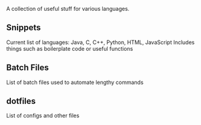 A collection of useful stuff for various languages.

## Snippets

Current list of languages: Java, C, C++, Python, HTML, JavaScript
Includes things such as boilerplate code or useful functions

## Batch Files
List of batch files used to automate lengthy commands

## dotfiles
List of configs and other files
